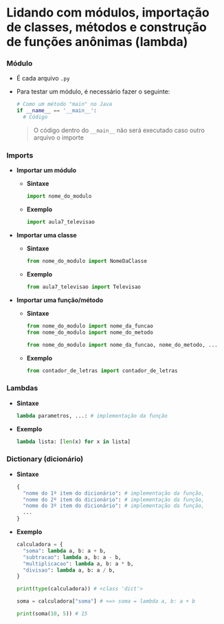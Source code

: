 # Lidando com módulos, importação de classes, métodos e construção de funções anônimas (lambda)

### Módulo

* É cada arquivo `.py`

* Para testar um módulo, é necessário fazer o seguinte:

  ```python
  # Como um método "main" no Java
  if __name__ == '__main__':
    # Código
  ```

  > O código dentro do `__main__` não será executado caso outro arquivo o importe

### Imports

* **Importar um módulo**

  * **Sintaxe**

    ```python
    import nome_do_modulo
    ```

  * **Exemplo**

    ```python
    import aula7_televisao
    ```

* **Importar uma classe**

  * **Sintaxe**

    ```python
    from nome_do_modulo import NomeDaClasse
    ```

  * **Exemplo**

    ```python
    from aula7_televisao import Televisao
    ```

* **Importar uma função/método**

  * **Sintaxe**

    ```python
    from nome_do_modulo import nome_da_funcao
    from nome_do_modulo import nome_do_metodo
    ```

    ```python
    from nome_do_modulo import nome_da_funcao, nome_do_metodo, ...
    ```

  * **Exemplo**

    ```python
    from contador_de_letras import contador_de_letras
    ```

### Lambdas

* **Sintaxe**

  ```python
  lambda parametros, ...: # implementação da função
  ```

* **Exemplo**

  ```python
  lambda lista: [len(x) for x in lista]
  ```

### Dictionary (dicionário)

* **Sintaxe**

  ```python
  {
    "nome do 1º item do dicionário": # implementação da função,
    "nome do 2º item do dicionário": # implementação da função,
    "nome do 3º item do dicionário": # implementação da função,
    ...
  }
  ```

* **Exemplo**

  ```python
  calculadora = {
    "soma": lambda a, b: a + b,
    "subtracao": lambda a, b: a - b,
    "multiplicacao": lambda a, b: a * b,
    "divisao": lambda a, b: a / b,
  }

  print(type(calculadora)) # <class 'dict'>

  soma = calculadora["soma"] # <=> soma = lambda a, b: a + b

  print(soma(10, 5)) # 15
  ```